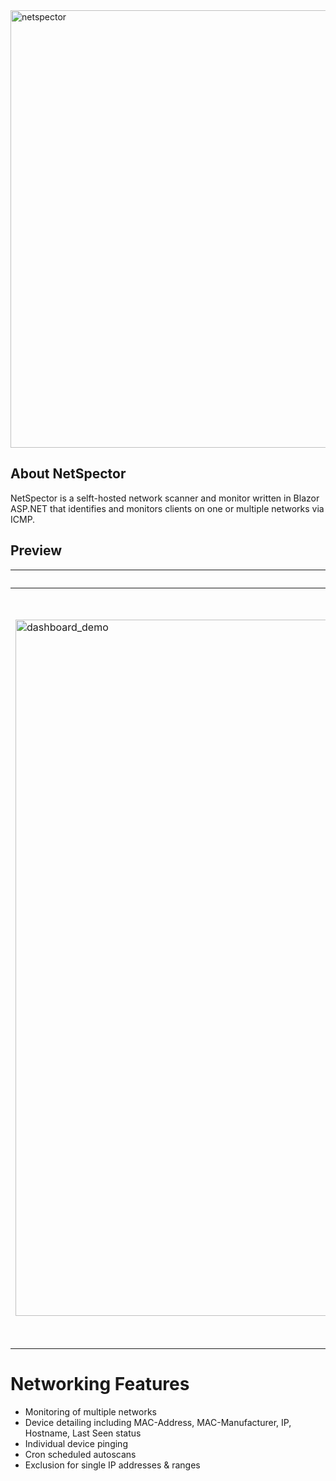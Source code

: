 
<img width="700" alt="netspector" src="https://user-images.githubusercontent.com/48733309/181519484-ebd2e8eb-aa67-4d7d-b228-f4664fd5e239.png">

## About NetSpector
NetSpector is a selft-hosted network scanner and monitor written in Blazor ASP.NET that identifies and monitors clients on one or multiple networks via ICMP.


## Preview

<!-- markdownlint-disable -->

| Dashboard                                                                                    | Ping Interface                                                                                     |
| -------------------------------------------------------------------------------------------- | ---------------------------------------------------------------------------------------------- |
| <img width="1114" alt="dashboard_demo" src="https://user-images.githubusercontent.com/48733309/183670430-dff8db34-84c7-4867-b732-2fde1274d1c5.png"> | <img width="1210" alt="ping_demo" src="https://user-images.githubusercontent.com/48733309/183670497-620d30d4-262f-41b9-9f94-85a64d3275de.png">

<!-- markdownlint-enable -->

# Networking Features
- Monitoring of multiple networks
- Device detailing including MAC-Address, MAC-Manufacturer, IP, Hostname, Last Seen status 
- Individual device pinging
- Cron scheduled autoscans
- Exclusion for single IP addresses & ranges
